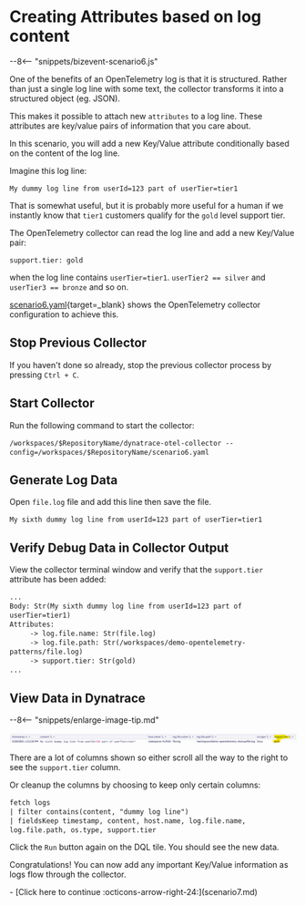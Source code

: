 # Creating Attributes based on log content

--8<-- "snippets/bizevent-scenario6.js"

One of the benefits of an OpenTelemetry log is that it is structured. Rather than just a single log line with some text, the collector transforms it into a structured object (eg. JSON).

This makes it possible to attach new `attributes` to a log line. These attributes are key/value pairs of information that you care about.

In this scenario, you will add a new Key/Value attribute conditionally based on the content of the log line.

Imagine this log line:

```
My dummy log line from userId=123 part of userTier=tier1
```

That is somewhat useful, but it is probably more useful for a human if we instantly know that `tier1` customers qualify for the `gold` level support tier.

The OpenTelemetry collector can read the log line and add a new Key/Value pair:
```
support.tier: gold
```

when the log line contains `userTier=tier1`. `userTier2 == silver` and `userTier3 == bronze` and so on.

[scenario6.yaml](https://github.com/Dynatrace/demo-opentelemetry-patterns/blob/main/scenario6.yaml){target=_blank} shows the OpenTelemetry collector configuration to achieve this.

## Stop Previous Collector

If you haven't done so already, stop the previous collector process by pressing `Ctrl + C`.

## Start Collector

Run the following command to start the collector:

``` { "name": "[background] run otel collector scenario 6" }
/workspaces/$RepositoryName/dynatrace-otel-collector --config=/workspaces/$RepositoryName/scenario6.yaml
```

## Generate Log Data

Open `file.log` file and add this line then save the file.

```
My sixth dummy log line from userId=123 part of userTier=tier1
```

## Verify Debug Data in Collector Output

View the collector terminal window and verify that the `support.tier` attribute has been added:

```
...
Body: Str(My sixth dummy log line from userId=123 part of userTier=tier1)
Attributes:
     -> log.file.name: Str(file.log)
     -> log.file.path: Str(/workspaces/demo-opentelemetry-patterns/file.log)
     -> support.tier: Str(gold)
...
```

## View Data in Dynatrace

--8<-- "snippets/enlarge-image-tip.md"

![scenario6 dynatrace results](images/scenario6-dql.png)

There are a lot of columns shown so either scroll all the way to the right to see the `support.tier` column.

Or cleanup the columns by choosing to keep only certain columns:

```
fetch logs
| filter contains(content, "dummy log line")
| fieldsKeep timestamp, content, host.name, log.file.name, log.file.path, os.type, support.tier
```

Click the `Run` button again on the DQL tile. You should see the new data.

Congratulations! You can now add any important Key/Value information as logs flow through the collector.

<div class="grid cards" markdown>
- [Click here to continue :octicons-arrow-right-24:](scenario7.md)
</div>
